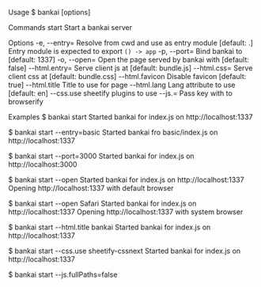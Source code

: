 Usage
  $ bankai <command> [options]

Commands
  start       Start a bankai server

  Options
    -e, --entry=<id>       Resolve <id> from cwd and use as entry module [default: .]
                           Entry module is expected to export `() -> app`
    -p, --port=<n>         Bind bankai to <n> [default: 1337]
    -o, --open=<app>       Open the page served by bankai with <app> [default: false]
    --html.entry=<uri>     Serve client js at <uri> [default: bundle.js]
    --html.css=<uri>       Serve client css at <uri> [default: bundle.css]
    --html.favicon         Disable favicon [default: true]
    --html.title           Title to use for page
    --html.lang            Lang attribute to use [default: en]
    --css.use              sheetify plugins to use
    --js.<opt>=<value>     Pass key <opt> with <value> to browserify

Examples
  $ bankai start
  Started bankai for index.js on http://localhost:1337

  $ bankai start --entry=basic
  Started bankai fro basic/index.js on http://localhost:1337

  $ bankai start --port=3000
  Started bankai for index.js on http://localhost:3000

  $ bankai start --open
  Started bankai for index.js on http://localhost:1337
  Opening http://localhost:1337 with default browser

  $ bankai start --open Safari
  Started bankai for index.js on http://localhost:1337
  Opening http://localhost:1337 with system browser

  $ bankai start --html.title bankai
  Started bankai for index.js on http://localhost:1337

  $ bankai start --css.use sheetify-cssnext
  Started bankai for index.js on http://localhost:1337

  $ bankai start --js.fullPaths=false
